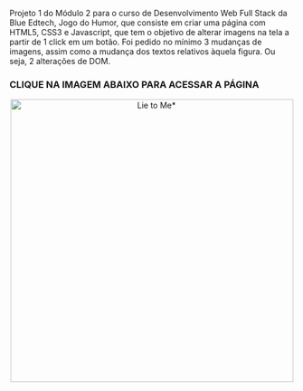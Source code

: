 Projeto 1 do Módulo 2 para o curso de Desenvolvimento Web Full Stack da Blue Edtech, Jogo do Humor, que consiste em criar uma página com HTML5, CSS3 e Javascript, que tem o objetivo de alterar imagens na tela a partir de 1 click em um botão. Foi pedido no mínimo 3 mudanças de imagens, assim como a mudança dos textos relativos àquela figura. Ou seja, 2 alterações de DOM.

### CLIQUE NA IMAGEM ABAIXO PARA ACESSAR A PÁGINA

<div align="center">
  <a href="https://maycomorais.github.io/PROJETO1-MOD2-JOGO-DO-HUMOR/" target="_blank'">
    <img style="width: 500px;" src="https://maycomorais.github.io/PROJETO1-MOD2-JOGO-DO-HUMOR/assets/img/logo.png" target="_blank'" alt="Lie to Me*">
  </a>
</div>



